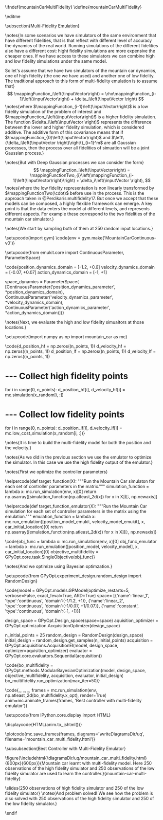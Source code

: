 \ifndef{mountainCarMultiFidelity}
\define{mountainCarMultiFidelity}

\editme

\subsection{Multi-Fidelity Emulation}

\notes{In some scenarios we have simulators of the same environment
that have different fidelities, that is that reflect with different
level of accuracy the dynamics of the real world. Running simulations
of the different fidelities also have a different cost: hight fidelity
simulations are more expensive the cheaper ones. If we have access to
these simulators we can combine high and low fidelity simulations
under the same model.

So let's assume that we have two simulators of the mountain car
dynamics, one of high fidelity (the one we have used) and another one
of low fidelity. The traditional approach to this form of
multi-fidelity emulation is to assume that}
$$
\mappingFunction_i\left(\inputVector\right) = \rho\mappingFunction_{i-1}\left(\inputVector\right) + \delta_i\left(\inputVector \right)
$$
\notes{where $\mappingFunction_{i-1}\left(\inputVector\right)$ is a low fidelity simulation of the problem of interest and $\mappingFunction_i\left(\inputVector\right)$ is a higher fidelity simulation. The function $\delta_i\left(\inputVector \right)$ represents the difference between the lower and higher fidelity simulation, which is considered additive. The additive form of this covariance means that if $\mappingFunction_{0}\left(\inputVector\right)$ and $\left\{\delta_i\left(\inputVector \right)\right\}_{i=1}^m$ are all Gaussian processes, then the process over all fidelities of simuation will be a joint Gaussian process.}

\notes{But with Deep Gaussian processes we can consider the form}
$$
\mappingFunction_i\left(\inputVector\right) = \mappingFunctionTwo_{i}\left(\mappingFunction_{i-1}\left(\inputVector\right)\right) + \delta_i\left(\inputVector \right),
$$
\notes{where the low fidelity representation is non linearly transformed by $\mappingFunctionTwo(\cdot)$ before use in the process. This is the approach taken in @Perdikaris:multifidelity17. But once we accept that these models can be composed, a highly flexible framework can emerge. A key point is that the data enters the model at different levels, and represents different aspects. For example these correspond to the two fidelities of the mountain car simulator.}

\notes{We start by sampling both of them at 250 random input locations.}

\setupcode{import gym}
\code{env = gym.make('MountainCarContinuous-v0')}

\setupcode{from emukit.core import ContinuousParameter, ParameterSpace}

\code{position_dynamics_domain = [-1.2, +0.6]
velocity_dynamics_domain = [-0.07, +0.07]
action_dynamics_domain = [-1, +1]

space_dynamics = ParameterSpace(
          [ContinuousParameter('position_dynamics_parameter', *position_dynamics_domain), 
           ContinuousParameter('velocity_dynamics_parameter', *velocity_dynamics_domain),
           ContinuousParameter('action_dynamics_parameter', *action_dynamics_domain)])}

<!--\setupcode{import GPyOpt}
\code{### --- Collect points from low and high fidelity simulator --- ###

space = GPyOpt.Design_space([
        {'name':'position', 'type':'continuous', 'domain':(-1.2, +1)},
        {'name':'velocity', 'type':'continuous', 'domain':(-0.07, +0.07)},
        {'name':'action', 'type':'continuous', 'domain':(-1, +1)}])

n_points = 250
random_design = GPyOpt.experiment_design.RandomDesign(space)
x_random = random_design.get_samples(n_points)}-->

\notes{Next, we evaluate the high and low fidelity simualtors at those locations.}

\setupcode{import numpy as np
import mountain_car as mc}

\code{d_position_hf = np.zeros((n_points, 1))
d_velocity_hf = np.zeros((n_points, 1))
d_position_lf = np.zeros((n_points, 1))
d_velocity_lf = np.zeros((n_points, 1))

# --- Collect high fidelity points
for i in range(0, n_points):
    d_position_hf[i], d_velocity_hf[i] = mc.simulation(x_random[i, :])

# --- Collect low fidelity points  
for i in range(0, n_points):
    d_position_lf[i], d_velocity_lf[i] = mc.low_cost_simulation(x_random[i, :])}
	
\notes{It is time to build the multi-fidelity model for both the position and the velocity.}

\notes{As we did in the previous section we use the emulator to optimize the simulator. In this case we use the high fidelity output of the emulator.}

\notes{First we optimize the controller parameters}

\helpercode{def target_function(X):
	"""Run the Mountain Car simulaton for each set of controller parameters in the matrix."""
    simulation_function = lambda x: mc.run_simulation(env, x)[0]
    return np.asarray([simulation_function(np.atleast_2d(x)) for x in X])[:, np.newaxis]}

\helpercode{def target_function_emulator(X):
	"""Run the Mountain Car simulation for each set of controller parameters in the matrix using the emulation."""
    emulation_function = lambda x: mc.run_emulation([position_model_emukit, velocity_model_emukit], x, car_initial_location)[0]
    return np.asarray([emulation_function(np.atleast_2d(x)) for x in X])[:, np.newaxis]}

\code{obj_func = lambda x: mc.run_simulation(env, x)[0]
obj_func_emulator = lambda x: mc.run_emulation([position_model, velocity_model], x, car_initial_location)[0]
objective_multifidelity = GPyOpt.core.task.SingleObjective(obj_func)}

\notes{And we optimize using Bayesian optimzation.}

\setupcode{from GPyOpt.experiment_design.random_design import RandomDesign}

\code{model = GPyOpt.models.GPModel(optimize_restarts=5, verbose=False, exact_feval=True, ARD=True)
space= [{'name':'linear_1', 'type':'continuous', 'domain':(-1/1.2, +1)},
        {'name':'linear_2', 'type':'continuous', 'domain':(-1/0.07, +1/0.07)},
        {'name':'constant', 'type':'continuous', 'domain':(-1, +1)}]

design_space = GPyOpt.Design_space(space=space)
aquisition_optimizer = GPyOpt.optimization.AcquisitionOptimizer(design_space)

n_initial_points = 25
random_design = RandomDesign(design_space)
initial_design = random_design.get_samples(n_initial_points)
acquisition = GPyOpt.acquisitions.AcquisitionEI(model, design_space, optimizer=aquisition_optimizer)
evaluator = GPyOpt.core.evaluators.Sequential(acquisition)}

\code{bo_multifidelity = GPyOpt.methods.ModularBayesianOptimization(model, design_space, objective_multifidelity, acquisition, evaluator, initial_design)
bo_multifidelity.run_optimization(max_iter=50)}

\code{_, _, _, frames = mc.run_simulation(env, np.atleast_2d(bo_multifidelity.x_opt), render=True)
anim=mc.animate_frames(frames, 'Best controller with multi-fidelity emulator')}

\setupcode{from IPython.core.display import HTML}

\displaycode{HTML(anim.to_jshtml())}

\plotcode{mc.save_frames(frames, 
                  diagrams='\writeDiagramsDir/uq', 
				  filename='mountain_car_multi_fidelity.html')}

\subsubsection{Best Controller with Multi-Fidelity Emulator}

\figure{\includehtml{\diagramsDir/uq/mountain_car_multi_fidelity.html}{800px}{600px}}{Mountain car learnt with multi-fidelity model. Here 250 observations of the high fidelity simulator and 250 observations of the low fidelity simulator are used to learn the controller.}{mountain-car-multi-fidelity}

\slides{250 observations of high fidelity simulator and 250 of the low fidelity simulator}
\notes{And problem solved! We see how the problem is also solved with 250 observations of the high fidelity simulator and 250 of the low fidelity simulator.}

\endif
